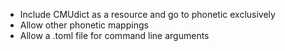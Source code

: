 - Include CMUdict as a resource and go to phonetic exclusively
- Allow other phonetic mappings
- Allow a .toml file for command line arguments
